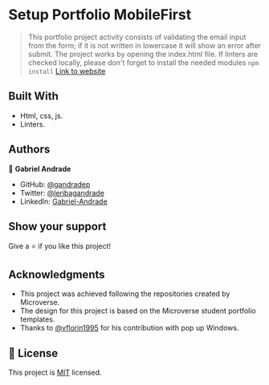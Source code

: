 # Setup Portfolio MobileFirst

> This portfolio project activity consists of validating the email input from the form; if it is not written in lowercase it will show an error after submit.
> The project works by opening the index.html file. If linters are checked locally, please don't forget to install the needed modules `npm install`
[Link to website](https://gandradep.github.io/setupPortfolioMobileFirst/)

## Built With

- Html, css, js.
- Linters.

## Authors

👤 **Gabriel Andrade**

- GitHub: [@gandradep](https://github.com/gandradep)
- Twitter: [@leribagandrade](https://twitter.com/leribagandrade)
- LinkedIn: [Gabriel-Andrade](https://www.linkedin.com/in/gabriel-andrade-silla-turca/)


## Show your support

Give a ⭐️ if you like this project!

## Acknowledgments

- This project was achieved following the repositories created by Microverse.
- The design for this project is based on the Microverse student portfolio templates.
- Thanks to [@vflorin1995](https://github.com/vflorin1995) for his contribution with pop up Windows.

## 📝 License

This project is [MIT](./LICENSE) licensed.
